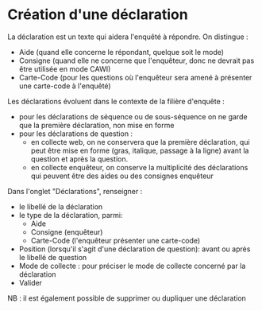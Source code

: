 # Création d'une déclaration

La déclaration est un texte qui aidera l'enquêté à répondre. On distingue :

- Aide (quand elle concerne le répondant, quelque soit le mode)
- Consigne (quand elle ne concerne que l'enquêteur, donc ne devrait pas être utilisée en mode CAWI)
- Carte-Code (pour les questions où l'enquêteur sera amené à présenter une carte-code à l'enquêté)

Les déclarations évoluent dans le contexte de la filière d'enquête :

- pour les déclarations de séquence ou de sous-séquence on ne garde que la première déclaration, non mise en forme
- pour les déclarations de question :
  - en collecte web, on ne conservera que la première déclaration, qui peut être mise en forme (gras, italique, passage à la ligne) avant la question et après la question.
  - en collecte enquêteur, on conserve la multiplicité des déclarations qui peuvent être des aides ou des consignes enquêteur

Dans l'onglet "Déclarations", renseigner :

- le libellé de la déclaration
- le type de la déclaration, parmi:
  - Aide
  - Consigne (enquêteur)
  - Carte-Code (l'enquêteur présenter une carte-code)
- Position (lorsqu'il s'agit d'une déclaration de question): avant ou après le libellé de question
- Mode de collecte : pour préciser le mode de collecte concerné par la déclaration
- Valider

NB : il est également possible de supprimer ou dupliquer une déclaration
